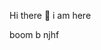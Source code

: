 Hi there 👋
i am here
<!--
**ammar6306/ammar6306** is a ✨ _special_ ✨ repository because its `README.md` (this file) appears on your GitHub profile.

Here are some ideas to get you started:

- 🔭 I’m currently working on ..SA world as a moderator
- 🌱 I’m currently learning ...BHU india
- 👯 I’m looking to collaborate on ...moderater, collab manager transleter
- 🤔 I’m looking for help with 
- 💬 Ask me about airdrop
- 📫 How to reach me: ...on bio twitter link in bio

- 😄 Pronouns: ...
- ⚡ Fun fact: best
-->
boom b njhf
